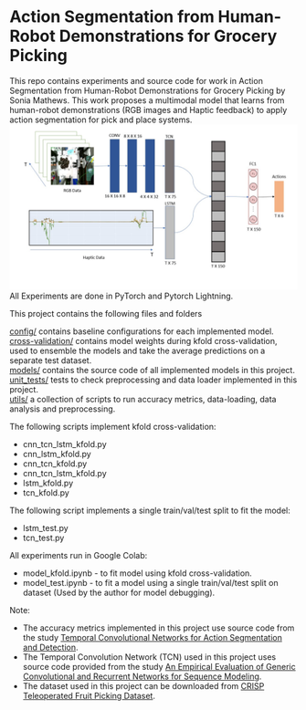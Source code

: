 # Action Segmentation from Human-Robot Demonstrations for Grocery Picking

This repo contains experiments and source code for work in Action Segmentation from Human-Robot Demonstrations for Grocery Picking by Sonia Mathews.
This work proposes a multimodal model that learns from human-robot demonstrations (RGB images and Haptic feedback) to apply action segmentation for pick and place systems. 
![Alt text](model-architecture.jpg)
All Experiments are done in PyTorch and Pytorch Lightning.

This project contains the following files and folders

[config/](https://github.com/sonia1313/Action-Segmentation-for-Grocery-Picking/tree/master/config) contains baseline configurations for each implemented model.\
[cross-validation/](https://github.com/sonia1313/Action-Segmentation-for-Grocery-Picking/tree/master/cross-validation) contains model weights during kfold cross-validation, used to ensemble the models and take the average predictions on a separate test dataset.\
[models/](https://github.com/sonia1313/Action-Segmentation-for-Grocery-Picking/tree/master/models) contains the source code of all implemented models in this project.\
[unit_tests/](https://github.com/sonia1313/Action-Segmentation-for-Grocery-Picking/tree/master/models) tests to check preprocessing and data loader implemented in this project. \
[utils/](https://github.com/sonia1313/Action-Segmentation-for-Grocery-Picking/tree/master/utils) a collection of scripts to run accuracy metrics, data-loading, data analysis and preprocessing.

The following scripts implement kfold cross-validation:
- cnn_tcn_lstm_kfold.py
- cnn_lstm_kfold.py
- cnn_tcn_kfold.py
- cnn_tcn_lstm_kfold.py
- lstm_kfold.py
- tcn_kfold.py

The following script implements a single train/val/test split to fit the model:

- lstm_test.py
- tcn_test.py

All experiments run in Google Colab:
- model_kfold.ipynb - to fit model using kfold cross-validation.
- model_test.ipynb - to fit a model using a single train/val/test split on dataset (Used by the author for model debugging).

Note:
- The accuracy metrics implemented in this project use source code from the study [Temporal Convolutional Networks for Action Segmentation and Detection](https://github.com/colincsl/TemporalConvolutionalNetworks/tree/master/code).
- The Temporal Convolution Network (TCN) used in this project uses source code provided from the study [An Empirical Evaluation of Generic Convolutional and Recurrent Networks for Sequence Modeling](https://github.com/locuslab/TCN/tree/master/TCN).
- The dataset used in this project can be downloaded from [CRISP Teleoperated Fruit Picking Dataset](https://github.com/ARQ-CRISP/CRISP_teleoperated_fruit_picking_dataset).
